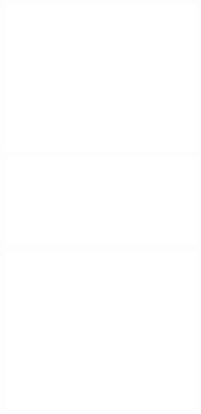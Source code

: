 <p>
  <img src="/github-metrics.svg" alt="Metrics">
</p>
<p>
  <img src="/metrics.plugin.isocalendar.svg" alt="Contributions">
</p>
<p>
  <a href="https://stories.ldwid.com/">
    <img src="/metrics.plugin.rss.svg" alt="RSS">
  </a>
</p>
